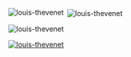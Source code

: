 <p><img
 align="left" 
src="https://github-readme-stats.vercel.app/api/top-langs/?username=louis-thevenet&langs_count=12&layout=donut"
 alt="louis-thevenet" /></p>

<p>&nbsp;<img 
align="center" 
src="https://github-readme-stats.vercel.app/api?username=louis-thevenet&show_icons=true&locale=en"
 alt="louis-thevenet" /></p>

<p><img 
align="center" 
src="https://github-readme-streak-stats.herokuapp.com/?user=louis-thevenet&"
 alt="louis-thevenet" /></p>


 
<p
 align="left"> <a 
href="https://github.com/ryo-ma/github-profile-trophy"><img 
src="https://github-profile-trophy.vercel.app/?username=louis-thevenet" 
alt="louis-thevenet" /></a> </p>
